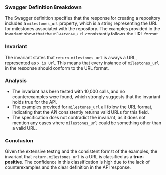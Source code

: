 ### Swagger Definition Breakdown
The Swagger definition specifies that the response for creating a repository includes a `milestones_url` property, which is a string representing the URL for milestones associated with the repository. The examples provided in the invariant show that the `milestones_url` consistently follows the URL format.

### Invariant
The invariant states that `return.milestones_url` is always a URL, represented as `x is Url`. This means that every instance of `milestones_url` in the response should conform to the URL format.

### Analysis
- The invariant has been tested with 10,000 calls, and no counterexamples were found, which strongly suggests that the invariant holds true for the API.
- The examples provided for `milestones_url` all follow the URL format, indicating that the API consistently returns valid URLs for this field.
- The specification does not contradict the invariant, as it does not mention any cases where `milestones_url` could be something other than a valid URL.

### Conclusion
Given the extensive testing and the consistent format of the examples, the invariant that `return.milestones_url` is a URL is classified as a **true-positive**. The confidence in this classification is high due to the lack of counterexamples and the clear definition in the API response.
